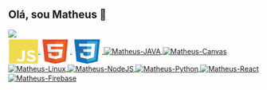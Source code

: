## Olá, sou Matheus 👋 

<div>
  <a href="https://github.com/swords14">
  <img height="190em" src="https://github-readme-stats.vercel.app/api/top-langs/?username=swords14&layout=compact&langs_count=7&theme=dark"/>
</div>

<div style="display: inline_block">
  <img align="center" alt="Matheus-Js" height="50" width="60" src="https://raw.githubusercontent.com/devicons/devicon/master/icons/javascript/javascript-plain.svg">
  <img align="center" alt="Matheus-HTML" height="50" width="60" src="https://raw.githubusercontent.com/devicons/devicon/master/icons/html5/html5-original.svg">
  <img align="center" alt="Matheus-CSS" height="50" width="60" src="https://raw.githubusercontent.com/devicons/devicon/master/icons/css3/css3-original.svg">
  <img align="center" alt="Matheus-JAVA" height="50" width="60"src="https://cdn.jsdelivr.net/gh/devicons/devicon/icons/java/java-original.svg">
  <img align="center" alt="Matheus-Canvas" height="50" width="60" src="https://cdn.jsdelivr.net/gh/devicons/devicon/icons/canva/canva-original.svg" />
  <img align="center" alt="Matheus-Linux" height="50" width="60" src="https://cdn.jsdelivr.net/gh/devicons/devicon/icons/linux/linux-original.svg" />
  <img align="center" alt="Matheus-NodeJS" height="50" width="60" src="https://cdn.jsdelivr.net/gh/devicons/devicon/icons/nodejs/nodejs-original-wordmark.svg" />
  <img align="center" alt="Matheus-Python" height="50" width="60"  src="https://cdn.jsdelivr.net/gh/devicons/devicon/icons/python/python-original-wordmark.svg" />
  <img align="center" alt="Matheus-React" height="50" width="60" src="https://cdn.jsdelivr.net/gh/devicons/devicon/icons/react/react-original-wordmark.svg" />
  <img align="center" alt="Matheus-Firebase" height="50" width="60" src="https://cdn.jsdelivr.net/gh/devicons/devicon/icons/firebase/firebase-plain-wordmark.svg" />
</div>
  
  ##
